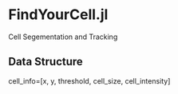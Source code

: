 # FindYourCell.jl
Cell Segementation and Tracking


## Data Structure
cell_info=[x, y, threshold, cell_size, cell_intensity]
